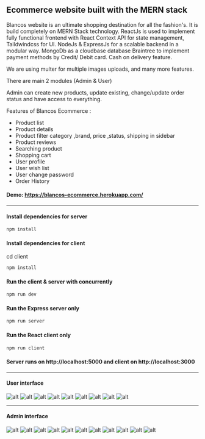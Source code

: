 ## Ecommerce website built with the MERN stack

Blancos website is an ultimate shopping destination for all the fashion's. It is build completely on MERN Stack technology. ReactJs is used to implement fully functional frontend with React Context API for state management, Taildwindcss for UI. NodeJs & ExpressJs for a scalable backend in a modular way. MongoDb as a cloudbase database Braintree to implement payment methods by Credit/ Debit card. Cash on delivery feature.

We are using multer for multiple images uploads, and many more features.

There are main 2 modules (Admin & User)

Admin can create new products, update existing, change/update order status and have access to everything.

Features of Blancos Ecommerce :

-  Product list
-  Product details
-  Product filter category ,brand, price ,status, shipping in sidebar
-  Product reviews
-  Searching product
-  Shopping cart
-  User profile
-  User wish list
-  User change password
-  Order History

#### Demo: https://blancos-ecommerce.herokuapp.com/

<hr/>

#### Install dependencies for server

```sh
npm install
```

#### Install dependencies for client

cd client

```sh
npm install
```

#### Run the client & server with concurrently

```sh
npm run dev
```

#### Run the Express server only

```sh
npm run server
```

#### Run the React client only

```sh
npm run client
```

#### Server runs on http://localhost:5000 and client on http://localhost:3000

<hr/>

#### User interface

![alt](https://res.cloudinary.com/imkhanh/image/upload/v1664978972/blancos-ecommerce/screencapture-blancos-ecommerce-herokuapp-2022-10-05-21_03_36_sgmwsy.png)
![alt](https://res.cloudinary.com/imkhanh/image/upload/v1664978964/blancos-ecommerce/screencapture-blancos-ecommerce-herokuapp-shop-2022-10-05-21_03_08_xbqqgu.png)
![alt](https://res.cloudinary.com/imkhanh/image/upload/v1664978964/blancos-ecommerce/screencapture-blancos-ecommerce-herokuapp-shop-product-detail-63370a628b601e2a5be353d6-2022-10-05-21_05_20_ypunrd.png)
![alt](https://res.cloudinary.com/imkhanh/image/upload/v1664978989/blancos-ecommerce/A%CC%89nh_chu%CC%A3p_Ma%CC%80n_hi%CC%80nh_2022-10-05_lu%CC%81c_21.06.32_wp1lag.png)
![alt](https://res.cloudinary.com/imkhanh/image/upload/v1664978963/blancos-ecommerce/screencapture-blancos-ecommerce-herokuapp-checkout-2022-10-05-21_07_02_goh2gs.png)
![alt](https://res.cloudinary.com/imkhanh/image/upload/v1664978964/blancos-ecommerce/screencapture-blancos-ecommerce-herokuapp-user-profile-2022-10-05-21_07_21_lvobl4.png)
![alt](https://res.cloudinary.com/imkhanh/image/upload/v1664978963/blancos-ecommerce/screencapture-blancos-ecommerce-herokuapp-user-order-list-2022-10-05-21_07_57_qr0e4d.png)
![alt](https://res.cloudinary.com/imkhanh/image/upload/v1664978963/blancos-ecommerce/screencapture-blancos-ecommerce-herokuapp-user-change-password-2022-10-05-21_08_06_onekbo.png)
![alt](https://res.cloudinary.com/imkhanh/image/upload/v1664978964/blancos-ecommerce/screencapture-blancos-ecommerce-herokuapp-user-wish-list-2022-10-05-21_07_40_gvxtns.png)

<hr/>

#### Admin interface

![alt](https://res.cloudinary.com/imkhanh/image/upload/v1664897361/blancos-ecommerce/A%CC%89nh_chu%CC%A3p_Ma%CC%80n_hi%CC%80nh_2022-10-04_lu%CC%81c_22.27.05_yeiazj.png)
![alt](https://res.cloudinary.com/imkhanh/image/upload/v1664897594/blancos-ecommerce/A%CC%89nh_chu%CC%A3p_Ma%CC%80n_hi%CC%80nh_2022-10-04_lu%CC%81c_22.31.13_ysdek7.png)
![alt](https://res.cloudinary.com/imkhanh/image/upload/v1664897594/blancos-ecommerce/A%CC%89nh_chu%CC%A3p_Ma%CC%80n_hi%CC%80nh_2022-10-04_lu%CC%81c_22.31.38_oqplid.png)
![alt](https://res.cloudinary.com/imkhanh/image/upload/v1664898213/blancos-ecommerce/A%CC%89nh_chu%CC%A3p_Ma%CC%80n_hi%CC%80nh_2022-10-04_lu%CC%81c_22.41.21_yous6d.png)
![alt](https://res.cloudinary.com/imkhanh/image/upload/v1664898214/blancos-ecommerce/A%CC%89nh_chu%CC%A3p_Ma%CC%80n_hi%CC%80nh_2022-10-04_lu%CC%81c_22.41.32_bmqohl.png)
![alt](https://res.cloudinary.com/imkhanh/image/upload/v1664898213/blancos-ecommerce/A%CC%89nh_chu%CC%A3p_Ma%CC%80n_hi%CC%80nh_2022-10-04_lu%CC%81c_22.41.40_o0ujmn.png)
![alt](https://res.cloudinary.com/imkhanh/image/upload/v1664898213/blancos-ecommerce/A%CC%89nh_chu%CC%A3p_Ma%CC%80n_hi%CC%80nh_2022-10-04_lu%CC%81c_22.41.48_mmu1qh.png)
![alt](https://res.cloudinary.com/imkhanh/image/upload/v1664898213/blancos-ecommerce/A%CC%89nh_chu%CC%A3p_Ma%CC%80n_hi%CC%80nh_2022-10-04_lu%CC%81c_22.42.02_zm3lrj.png)
![alt](https://res.cloudinary.com/imkhanh/image/upload/v1664898213/blancos-ecommerce/A%CC%89nh_chu%CC%A3p_Ma%CC%80n_hi%CC%80nh_2022-10-04_lu%CC%81c_22.42.08_btwgdd.png)
![alt](https://res.cloudinary.com/imkhanh/image/upload/v1664898214/blancos-ecommerce/A%CC%89nh_chu%CC%A3p_Ma%CC%80n_hi%CC%80nh_2022-10-04_lu%CC%81c_22.42.19_jypqx4.png)
![alt](https://res.cloudinary.com/imkhanh/image/upload/v1664898214/blancos-ecommerce/A%CC%89nh_chu%CC%A3p_Ma%CC%80n_hi%CC%80nh_2022-10-04_lu%CC%81c_22.42.30_lf1eyi.png)
